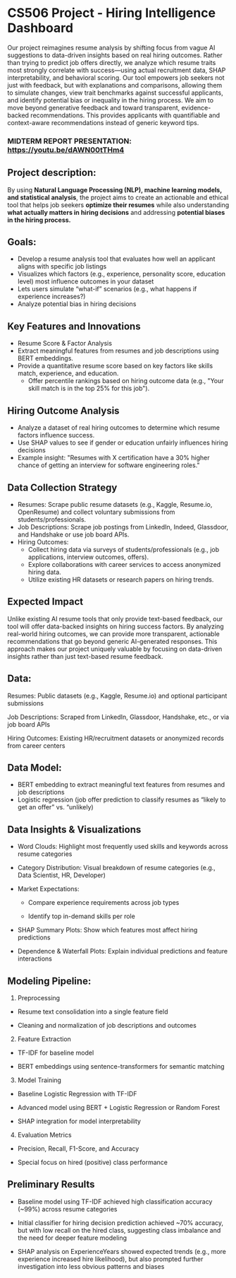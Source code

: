 # CS506 Project - Hiring Intelligence Dashboard
Our project reimagines resume analysis by shifting focus from vague AI suggestions to data-driven insights based on real hiring outcomes. Rather than trying to predict job offers directly, we analyze which resume traits most strongly correlate with success—using actual recruitment data, SHAP interpretability, and behavioral scoring. Our tool empowers job seekers not just with feedback, but with explanations and comparisons, allowing them to simulate changes, view trait benchmarks against successful applicants, and identify potential bias or inequality in the hiring process. We aim to move beyond generative feedback and toward transparent, evidence-backed recommendations. This provides applicants with quantifiable and context-aware recommendations instead of generic keyword tips.

### MIDTERM REPORT PRESENTATION: https://youtu.be/dAWN00tTHm4


## Project description:

By using **Natural Language Processing (NLP), machine learning models, and statistical analysis**, the project aims to create an actionable and ethical tool that helps job seekers **optimize their resumes** while also understanding **what actually matters in hiring decisions** and addressing **potential biases in the hiring process.**
## Goals:
- Develop a resume analysis tool that evaluates how well an applicant aligns with specific job listings
- Visualizes which factors (e.g., experience, personality score, education level) most influence outcomes in your dataset
- Lets users simulate “what-if” scenarios (e.g., what happens if experience increases?)
- Analyze potential bias in hiring decisions
## Key Features and Innovations
- Resume Score & Factor Analysis
- Extract meaningful features from resumes and job descriptions using BERT embeddings.
- Provide a quantitative resume score based on key factors like skills match, experience, and education.
  - Offer percentile rankings based on hiring outcome data (e.g., "Your skill match is in the top 25% for this job").
## Hiring Outcome Analysis
- Analyze a dataset of real hiring outcomes to determine which resume factors influence success.
- Use SHAP values to see if gender or education unfairly influences hiring decisions
- Example insight: "Resumes with X certification have a 30% higher chance of getting an interview for software engineering roles."
## Data Collection Strategy
- Resumes: Scrape public resume datasets (e.g., Kaggle, Resume.io, OpenResume) and collect voluntary submissions from students/professionals.
- Job Descriptions: Scrape job postings from LinkedIn, Indeed, Glassdoor, and Handshake or use job board APIs.
- Hiring Outcomes:
  - Collect hiring data via surveys of students/professionals (e.g., job applications, interview outcomes, offers).
  - Explore collaborations with career services to access anonymized hiring data.
  - Utilize existing HR datasets or research papers on hiring trends.

## Expected Impact
Unlike existing AI resume tools that only provide text-based feedback, our tool will offer data-backed insights on hiring success factors. By analyzing real-world hiring outcomes, we can provide more transparent, actionable recommendations that go beyond generic AI-generated responses.
This approach makes our project uniquely valuable by focusing on data-driven insights rather than just text-based resume feedback.
  
## Data:
Resumes: Public datasets (e.g., Kaggle, Resume.io) and optional participant submissions

Job Descriptions: Scraped from LinkedIn, Glassdoor, Handshake, etc., or via job board APIs

Hiring Outcomes: Existing HR/recruitment datasets or anonymized records from career centers
## Data Model:
- BERT embedding to extract meaningful text features from resumes and job descriptions
- Logistic regression (job offer prediction to classify resumes as “likely to get an offer” vs. “unlikely)
## Data Insights & Visualizations

- Word Clouds: Highlight most frequently used skills and keywords across resume categories

- Category Distribution: Visual breakdown of resume categories (e.g., Data Scientist, HR, Developer)

- Market Expectations:

  - Compare experience requirements across job types

  - Identify top in-demand skills per role

- SHAP Summary Plots: Show which features most affect hiring predictions

- Dependence & Waterfall Plots: Explain individual predictions and feature interactions


## Modeling Pipeline: 

1. Preprocessing

  - Resume text consolidation into a single feature field

  - Cleaning and normalization of job descriptions and outcomes

2. Feature Extraction

  - TF-IDF for baseline model

  - BERT embeddings using sentence-transformers for semantic matching

3. Model Training

  - Baseline Logistic Regression with TF-IDF

  - Advanced model using BERT + Logistic Regression or Random Forest

  - SHAP integration for model interpretability

4. Evaluation Metrics

  - Precision, Recall, F1-Score, and Accuracy

  - Special focus on hired (positive) class performance

## Preliminary Results

- Baseline model using TF-IDF achieved high classification accuracy (~99%) across resume categories

- Initial classifier for hiring decision prediction achieved ~70% accuracy, but with low recall on the hired class, suggesting class imbalance and the need for deeper feature modeling

- SHAP analysis on ExperienceYears showed expected trends (e.g., more experience increased hire likelihood), but also prompted further investigation into less obvious patterns and biases


